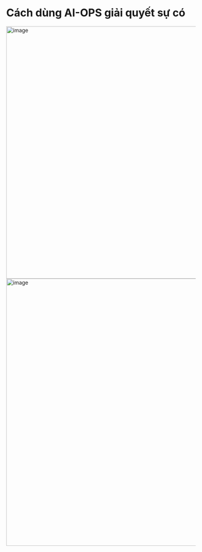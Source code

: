# Cách dùng AI-OPS giải quyết sự có 
<img width="1035" height="672" alt="image" src="https://github.com/user-attachments/assets/1ec0c783-bc33-4bf9-b73e-36cc71298e98" />

<img width="1217" height="712" alt="image" src="https://github.com/user-attachments/assets/99375e3f-835c-481d-824f-62e0d667b55f" />

